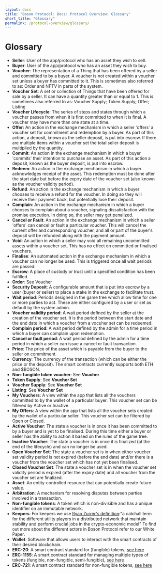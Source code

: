 ```yaml
---
layout: docs
title: "Boson Protocol: Docs: Protocol Overview: Glossary"
short_title: "Glossary"
permalink: /protocol-overview/glossary/
---
```


# Glossary

- **Seller**: User of the app/protocol who has an asset they wish to sell.
- **Buyer**: User of the app/protocol who has an asset they wish to buy.
- **Voucher**: The representation of a Thing that has been offered by a seller
  and committed to by a buyer. A voucher is not created within a voucher set
  unless a buyer has committed to it. This is sometimes also referred to as:
  Order and NFTV in parts of the system.
- **Voucher Set**: A set or collection of Things that have been offered for sale
  by a seller. It can have a quantity greater than or equal to 1. This is
  sometimes also referred to as: Voucher Supply; Token Supply; Offer; Listing
- **Voucher Lifecycle**: The series of steps and states through which a voucher
  passes from when it is first committed to when it is final. A voucher may have
  more than one state at a time.
- **Offer**: An action in the exchange mechanism in which a seller 'offers' a
  voucher set for commitment and redemption by a buyer. As part of this action,
  a deposit, known as the seller deposit, is put into escrow. If there are
  multiple items within a voucher set the total seller deposit is multiplied by
  the quantity.
- **Commit**: An action in the exchange mechanism in which a buyer 'commits'
  their intention to purchase an asset. As part of this action a deposit, known
  as the buyer deposit, is put into escrow.
- **Redeem**: An action in the exchange mechanism in which a buyer acknowledges
  receipt of the asset. This redemption must be done after the start date but
  before the expiry date of the voucher set (also known as the voucher validity
  period).
- **Refund**: An action in the exchange mechanism in which a buyer chooses to
  receive a refund for the voucher. In doing so they will receive their payment
  back, but potentially lose their deposit.
- **Complain**: An action in the exchange mechanism in which a buyer chooses to
  complain about a voucher, signaling dissatisfaction with the promise
  execution. In doing so, the seller may get penalized.
- **Cancel or Fault**: An action in the exchange mechanism in which a seller
  'offers' can cancel or fault a particular voucher. This will cancel the
  current offer and corresponding voucher, and all or part of the buyer's
  deposit will be refunded along with the payment amount.
- **Void**: An action in which a seller may void all remaining uncommitted
  assets within a voucher set. This has no effect on committed or finalised
  vouchers.
- **Finalise**: An automated action in the exchange mechanism in which a voucher
  can no longer be used. This is triggered once all wait periods are passed.
- **Escrow**: A place of custody or trust until a specified condition has been
  fulfilled.
- **Order**: See Voucher
- **Security Deposit**: A configurable amount that is put into escrow by a user
  (buyer or seller) to place a stake in the exchange to facilitate trust.
- **Wait period**: Periods designed in the game tree which allow time for one or
  more parties to act. These are either configured by a user or set as default
  by the system admin.
- **Voucher validity period**: A wait period defined by the seller at the
  creation of the voucher set. It is the period between the start date and the
  end date in which a voucher from a vocuher set can be redeemed.
- **Complain period**: A wait period defined by the admin for a time period in
  which a buyer can complain upon redemption.
- **Cancel or fault period**: A wait period defined by the admin for a time
  period in which a seller can issue a cancel or fault transaction.
- **Price**: The price of the asset which is payable from the buyer to the
  seller on commitment.
- **Currency**: The currency of the transaction (which can be either the price
  or the deposit). The smart contracts currently supports both ETH and $BOSON.
- **Non-fungible token voucher**: See **Voucher**
- **Token Supply**: See **Voucher Set**
- **Voucher Supply**: See **Voucher Set**
- **Listing**: See **Voucher Set**
- **My Vouchers**: A view within the app that lists all the vouchers committed
  to by the wallet of a particular buyer. This voucher set can be filtered by
  Active or Inactive.
- **My Offers**: A view within the app that lists all the voucher sets created
  by the wallet of a particular seller. This voucher set can be filtered by Open
  or Closed.
- **Active Voucher**: The state a voucher is in once it has been committed to by
  a buyer and is yet to be finalised. During this time either a buyer or seller
  has the ability to action it based on the rules of the game tree.
- **Inactive Voucher**: The state a voucher is in once it is finalized (at the
  end of the lifecycle) and can no longer be used.
- **Open Voucher Set**: The state a voucher set is in when either voucher set
  validity period is not expired (before the end date) and/or there is a voucher
  from the voucher set which has not yet been finalised.
- **Closed Voucher Set**: The state a voucher set is in when the voucher set
  validity period is expired (after the expiry date) and all voucher from the
  voucher set are finalized.
- **Asset**: An entity-controlled resource that can potentially create future
  value.
- **Arbitration**: A mechanism for resolving disputes between parties involved
  in a transaction.
- **Non-fungible tokens**: A token which is non-divisible and has a unique
  identifier on an immutable network.
- **Keepers**: For keepers we use
  [Ryan Zurrer's definition](https://rzurrer.medium.com/keepers-workers-that-maintain-blockchain-networks-a40182615b66):"a
  catchall term for the different utility players in a distributed network that
  maintain stability and perform crucial jobs in the crypto-economic model" To
  find out more about the different actors in Boson Protocol refer to our White
  Paper.
- **Wallet**: Software that allows users to interact with the smart contracts of
  their desired blockchain.
- **ERC-20**: A smart contract standard for (fungible) tokens,
  [see here](https://eips.ethereum.org/EIPS/eip-20)
- **ERC-1155**: A smart contract standard for managing multiple types of tokens
  (fungible, non-fungible, semi-fungible),
  [see here](https://eips.ethereum.org/EIPS/eip-1155)
- **ERC-721**: A smart contract standard for non-fungible tokens,
  [see here](https://eips.ethereum.org/EIPS/eip-721)
